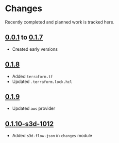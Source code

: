 # Changes
Recently completed and planned work is tracked here.

## [0.0.1](.) to [0.1.7](.)
- Created early versions

## [0.1.8](.)
- Added `terraform.tf`
- Updated `.terraform.lock.hcl`

## [0.1.9](.)
- Updated `aws` provider

## [0.1.10-s3d-1012](.)
- Added `s3d-flow-json` in `changes` module
